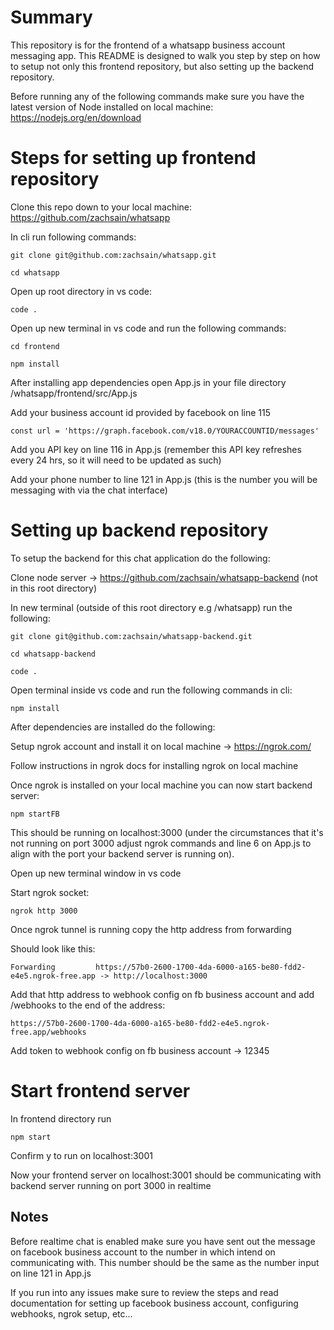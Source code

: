 # Summary

This repository is for the frontend of a whatsapp business account messaging app. 
This README is designed to walk you step by step on how to setup not only this frontend repository, but also setting up the backend repository. 

Before running any of the following commands make sure you have the latest version of Node installed on local machine: https://nodejs.org/en/download

# Steps for setting up frontend repository 

Clone this repo down to your local machine: https://github.com/zachsain/whatsapp

In cli run following commands: 

```git clone git@github.com:zachsain/whatsapp.git```

```cd whatsapp```

Open up root directory in vs code:

```code .``` 

Open up new terminal in vs code and run the following commands:

```cd frontend```

```npm install```

After installing app dependencies open App.js in your file directory /whatsapp/frontend/src/App.js

Add your business account id provided by facebook on line 115 

```const url = 'https://graph.facebook.com/v18.0/YOURACCOUNTID/messages'```

Add you API key on line 116 in App.js (remember this API key refreshes every 24 hrs, so it will need to be updated as such)

Add your phone number to line 121 in App.js (this is the number you will be messaging with via the chat interface)

# Setting up backend repository

To setup the backend for this chat application do the following:

Clone node server -> https://github.com/zachsain/whatsapp-backend (not in this root directory)

In new terminal (outside of this root directory e.g /whatsapp) run the following:

```git clone git@github.com:zachsain/whatsapp-backend.git```

```cd whatsapp-backend```

```code .```

Open terminal inside vs code and run the following commands in cli:

```npm install```

After dependencies are installed do the following:

Setup ngrok account and install it on local machine -> https://ngrok.com/

Follow instructions in ngrok docs for installing ngrok on local machine 

Once ngrok is installed on your local machine you can now start backend server: 

```npm startFB```

This should be running on localhost:3000 (under the circumstances that it's not running on port 3000 adjust ngrok commands and line 6 on App.js to align with the port your backend server is running on). 

Open up new terminal window in vs code

Start ngrok socket: 
 
 ```ngrok http 3000```

Once ngrok tunnel is running copy the http address from forwarding 

Should look like this:

```Forwarding         https://57b0-2600-1700-4da-6000-a165-be80-fdd2-e4e5.ngrok-free.app -> http://localhost:3000```

Add that http address to webhook config on fb business account and add /webhooks to the end of the address:

```https://57b0-2600-1700-4da-6000-a165-be80-fdd2-e4e5.ngrok-free.app/webhooks```

Add token to webhook config on fb business account -> 12345

# Start frontend server

In frontend directory run 

```npm start```

Confirm y to run on localhost:3001

Now your frontend server on localhost:3001 should be communicating with backend server running on port 3000 in realtime 

## Notes

Before realtime chat is enabled make sure you have sent out the message on facebook business account to the number in which intend on communicating with. This number should be the same as the number input on line 121 in App.js 

If you run into any issues make sure to review the steps and read documentation for setting up facebook business account, configuring webhooks, ngrok setup, etc... 


